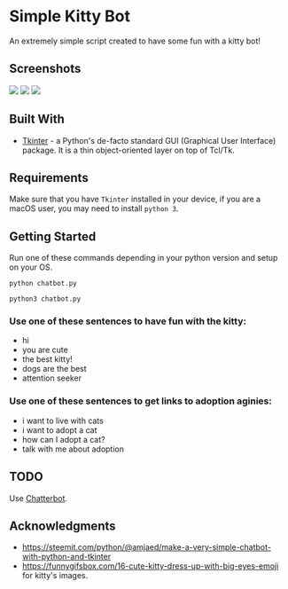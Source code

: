 # Simple Kitty Bot
An extremely simple script created to have some fun with a kitty bot!

## Screenshots

![](https://i.ibb.co/G3R32Yj/Screen-Shot-2019-04-29-at-10-26-41-PM.png)
![](https://i.ibb.co/wKPT9gm/Screen-Shot-2019-04-29-at-10-28-14-PM.png)
![](https://i.ibb.co/MD75m5T/Screen-Shot-2019-04-29-at-10-31-22-PM.png)

## Built With
* [Tkinter](https://wiki.python.org/moin/TkInter) - a Python's de-facto standard GUI (Graphical User Interface) package. It is a thin object-oriented layer on top of Tcl/Tk.


## Requirements
Make sure that you have `Tkinter` installed in your device, if you are a macOS user, you may need to install `python 3`.

## Getting Started

Run one of these commands depending in your python version and setup on your OS.

`python chatbot.py`

`python3 chatbot.py`

### Use one of these sentences to have fun with the kitty:
* hi
* you are cute
* the best kitty!
* dogs are the best
* attention seeker

### Use one of these sentences to get links to adoption aginies:
* i want to live with cats
* i want to adopt a cat
* how can I adopt a cat?
* talk with me about adoption

## TODO
Use [Chatterbot](https://chatterbot.readthedocs.io/en/stable/).

## Acknowledgments

* https://steemit.com/python/@amjaed/make-a-very-simple-chatbot-with-python-and-tkinter
* https://funnygifsbox.com/16-cute-kitty-dress-up-with-big-eyes-emoji for kitty's images.


